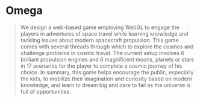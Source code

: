# Omega

>We design a web-based game employing WebGL to engage the players in adventures of space travel while learning knowledge and tackling issues about modern spacecraft propulsion. This game comes with several threads through which to explore the cosmos and challenge problems in cosmic travel. The current setup involves 6 brilliant propulsion engines and 6 magnificent moons, planets or stars in 17 scenarios for the player to complete a cosmic journey of his choice. In summary, this game helps encourage the public, especially the kids, to mobilize their imagination and curiosity based on modern knowledge, and learn to dream big and dare to fail as the universe is full of opportunities.
